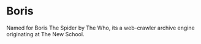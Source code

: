 # Boris
Named for Boris The Spider by The Who, its a web-crawler archive engine originating at The New School.
